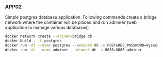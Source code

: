 ### APP02

Simple postgres database application. Following commands create a bridge network where the container will be placed and run adminer (web application to manage various databases)  
```bash
docker network create --driver=bridge db
docker build . -t postgres
docker run -dt --name postgres --network db -e POSTGRES_PASSWORD=mysecret postgres
docker run -dt --name adminer --network db -p 8080:8080 adminer
```
